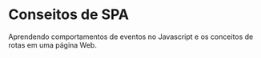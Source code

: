 # Conseitos de SPA
 Aprendendo comportamentos de eventos no Javascript e os conceitos de rotas em uma página Web.
